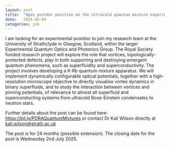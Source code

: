 ```yaml
---
layout: post
title:  "Open postdoc position on the ultracold quantum mixture experiment led by Dr. Kali Wilson in Glasgow - deadline 2 July 2025"
date:   2025-06-09
categories: job
---
```


I am looking for an experimental postdoc to join my research team at the University of Strathclyde in Glasgow, Scotland, within the larger Experimental Quantum Optics and Photonics Group. The Royal Society funded research project will explore the role that vortices, topologically-protected defects, play in both supporting and destroying emergent quantum phenomena, such as superfluidity and superconductivity. The project involves developing a K-Rb quantum mixture apparatus. We will implement dynamically configurable optical potentials, together with a high-resolution microscope objective to directly visualise vortex dynamics in binary superfluids, and to study the interaction between vortices and pinning potentials, of relevance to almost all superfluid and superconducting systems from ultracold Bose-Einstein condensates to neutron stars.

Further details about the post can be found here: https://bit.ly/PDRAQuantumMixtures or contact Dr Kali Wilson directly at kali.wilson@strath.ac.uk

The post is for 24 months (possible extension). The closing date for the post is Wednesday 2nd July 2025.

 
 
